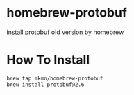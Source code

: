 # homebrew-protobuf
install protobuf old version by homebrew

# How To Install
```bash:
brew tap mkmn/homebrew-protobuf
brew install protobuf@2.6
```
